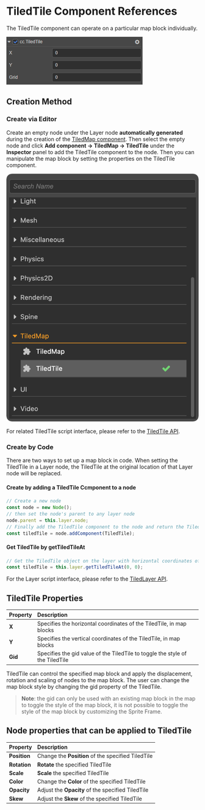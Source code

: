 # TiledTile Component References

The TiledTile component can operate on a particular map block individually.

![tiledtile-component](./tiledtile/tiledtile-component.png)

## Creation Method

### Create via Editor

Create an empty node under the Layer node **automatically generated** during the creation of the [TiledMap component](tiledmap.md). Then select the empty node and click **Add component -> TiledMap -> TiledTile** under the **Inspector** panel to add the TiledTile component to the node. Then you can manipulate the map block by setting the properties on the TiledTile component.

![add_tiledtile](./tiledtile/add_tiledtile.png)

For related TiledTile script interface, please refer to the [TiledTile API](__APIDOC__/en/classes/tiledmap.tiledtile-1.html).

### Create by Code

There are two ways to set up a map block in code. When setting the TiledTile in a Layer node, the TiledTile at the original location of that Layer node will be replaced.

#### Create by adding a TiledTile Ccmponent to a node

```ts
// Create a new node
const node = new Node();
// then set the node's parent to any layer node
node.parent = this.layer.node;  
// Finally add the TiledTile component to the node and return the TiledTile object, which allows you to perform a series of operations on the TiledTile object
const tiledTile = node.addComponent(TiledTile);  
```

#### Get TiledTile by getTiledTileAt

```ts
// Get the TiledTile object on the layer with horizontal coordinates of 0 and vertical coordinates of 0. You can then perform a series of operations on the TiledTile object
const tiledTile = this.layer.getTiledTileAt(0, 0);
```

For the Layer script interface, please refer to the [TiledLayer API](__APIDOC__/en/classes/tiledmap.tiledlayer-1.html).

## TiledTile Properties

| Property | Description
| :-----| :---------- |
| **X** | Specifies the horizontal coordinates of the TiledTile, in map blocks
| **Y** | Specifies the vertical coordinates of the TiledTile, in map blocks
| **Gid** | Specifies the gid value of the TiledTile to toggle the style of the TiledTile

TiledTile can control the specified map block and apply the displacement, rotation and scaling of nodes to the map block. The user can change the map block style by changing the gid property of the TiledTile.

> **Note**: the gid can only be used with an existing map block in the map to toggle the style of the map block, it is not possible to toggle the style of the map block by customizing the Sprite Frame.

## Node properties that can be applied to TiledTile

| Property | Description
| :-----| :---------- |
| **Position** | Change the **Position** of the specified TiledTile
| **Rotation** | **Rotate** the specified TiledTile
| **Scale** | **Scale** the specified TiledTile
| **Color** | Change the **Color** of the specified TiledTile
| **Opacity** | Adjust the **Opacity** of the specified TiledTile
| **Skew** | Adjust the **Skew** of the specified TiledTile
